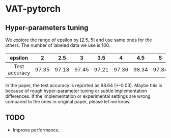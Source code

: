 # VAT-pytorch

## Hyper-parameters tuning
We explore the range of epsilon by [2.5, 5] and use same ones for the others.
The number of labeled data we use is 100.

|    epsilon    |   2   |  2.5  |   3   |  3.5  |   4   |  4.5  |   5   |
|:-------------:|:-----:|:-----:|:-----:|:-----:|:-----:|:-----:|:-----:|
| Test accuracy | 97.35 | 97.18 | 97.45 | 97.21 | 97.36 | 98.34 | 97.84 |

In the paper, the test accuracy is reported as 98.64 (+-0.03).
Maybe this is because of rough hyper-parameter tuning or subtle implementation differences.
If the implementation or experimental settings are wrong compared to the ones in original paper,
please let me know.

## TODO
- Improve performance.